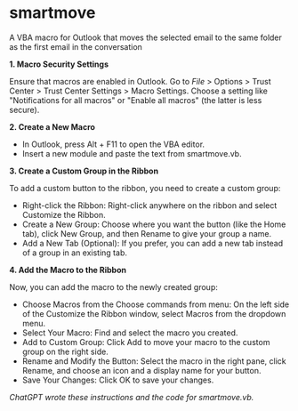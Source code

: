 # smartmove
A VBA macro for Outlook that moves the selected email to the same folder as the first email in the conversation

**1. Macro Security Settings**

  Ensure that macros are enabled in Outlook. Go to _File_ > Options > Trust Center > Trust Center Settings > Macro Settings. Choose a setting like "Notifications for all macros" or "Enable all macros" (the latter is less secure).

**2. Create a New Macro**

  - In Outlook, press Alt + F11 to open the VBA editor.
  - Insert a new module and paste the text from smartmove.vb.

**3. Create a Custom Group in the Ribbon**

  To add a custom button to the ribbon, you need to create a custom group:
  
  - Right-click the Ribbon: Right-click anywhere on the ribbon and select Customize the Ribbon.
  - Create a New Group: Choose where you want the button (like the Home tab), click New Group, and then Rename to give your group a name.
  - Add a New Tab (Optional): If you prefer, you can add a new tab instead of a group in an existing tab.

**4. Add the Macro to the Ribbon**

  Now, you can add the macro to the newly created group:
  
  - Choose Macros from the Choose commands from menu: On the left side of the Customize the Ribbon window, select Macros from the dropdown menu.
  - Select Your Macro: Find and select the macro you created.
  - Add to Custom Group: Click Add to move your macro to the custom group on the right side.
  - Rename and Modify the Button: Select the macro in the right pane, click Rename, and choose an icon and a display name for your button.
  - Save Your Changes: Click OK to save your changes.

*ChatGPT wrote these instructions and the code for smartmove.vb.*
